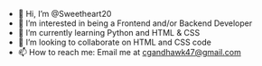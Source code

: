 - 👋 Hi, I’m @Sweetheart20
- 👀 I’m interested in being a Frontend and/or Backend Developer
- 🌱 I’m currently learning Python and HTML & CSS
- 💞️ I’m looking to collaborate on HTML and CSS code
- 📫 How to reach me: Email me at cgandhawk47@gmail.com

<!---
Sweetheart20/Sweetheart20 is a ✨ special ✨ repository because its `README.md` (this file) appears on your GitHub profile.
You can click the Preview link to take a look at your changes.
--->
